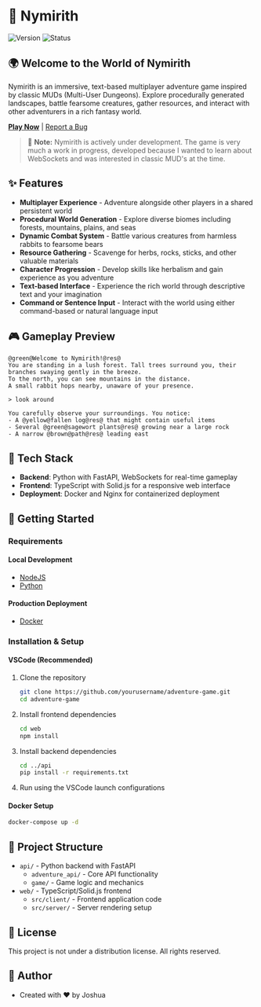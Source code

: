# 🏰 Nymirith

![Version](https://img.shields.io/badge/version-alpha-blue)
![Status](https://img.shields.io/badge/status-in%20development-yellow)

## 🌍 Welcome to the World of Nymirith

Nymirith is an immersive, text-based multiplayer adventure game inspired by classic MUDs (Multi-User Dungeons). Explore procedurally generated landscapes, battle fearsome creatures, gather resources, and interact with other adventurers in a rich fantasy world.

**[Play Now](https://nymirith.joshua.kitchen/)** | [Report a Bug](https://github.com/joshuakitchen/adventure-game/issues)

> 🚧 **Note:** Nymirith is actively under development. The game is very much a work in progress, developed because I wanted to learn about WebSockets and was interested in classic MUD's at the time.

## ✨ Features

- **Multiplayer Experience** - Adventure alongside other players in a shared persistent world
- **Procedural World Generation** - Explore diverse biomes including forests, mountains, plains, and seas
- **Dynamic Combat System** - Battle various creatures from harmless rabbits to fearsome bears
- **Resource Gathering** - Scavenge for herbs, rocks, sticks, and other valuable materials
- **Character Progression** - Develop skills like herbalism and gain experience as you adventure
- **Text-based Interface** - Experience the rich world through descriptive text and your imagination
- **Command or Sentence Input** - Interact with the world using either command-based or natural language input

## 🎮 Gameplay Preview

```
@green@Welcome to Nymirith!@res@
You are standing in a lush forest. Tall trees surround you, their branches swaying gently in the breeze.
To the north, you can see mountains in the distance.
A small rabbit hops nearby, unaware of your presence.

> look around

You carefully observe your surroundings. You notice:
- A @yellow@fallen log@res@ that might contain useful items
- Several @green@sagewort plants@res@ growing near a large rock
- A narrow @brown@path@res@ leading east
```

## 🔧 Tech Stack

- **Backend**: Python with FastAPI, WebSockets for real-time gameplay
- **Frontend**: TypeScript with Solid.js for a responsive web interface
- **Deployment**: Docker and Nginx for containerized deployment

## 🚀 Getting Started

### Requirements

#### Local Development
- [NodeJS](https://nodejs.org/en/)
- [Python](https://www.python.org/)

#### Production Deployment
- [Docker](https://www.docker.com/)

### Installation & Setup

#### VSCode (Recommended)

1. Clone the repository
   ```bash
   git clone https://github.com/yourusername/adventure-game.git
   cd adventure-game
   ```

2. Install frontend dependencies
   ```bash
   cd web
   npm install
   ```

3. Install backend dependencies
   ```bash
   cd ../api
   pip install -r requirements.txt
   ```

4. Run using the VSCode launch configurations

#### Docker Setup

```bash
docker-compose up -d
```

## 🧪 Project Structure

- `api/` - Python backend with FastAPI
  - `adventure_api/` - Core API functionality
  - `game/` - Game logic and mechanics
- `web/` - TypeScript/Solid.js frontend
  - `src/client/` - Frontend application code
  - `src/server/` - Server rendering setup

## 📝 License

This project is not under a distribution license. All rights reserved.

## 👤 Author

- Created with ❤️ by Joshua
